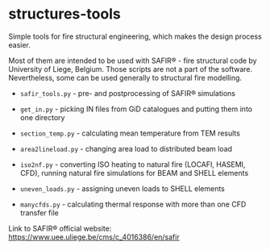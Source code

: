 # structures-tools
Simple tools for fire structural engineering, which makes the design process easier.

Most of them are intended to be used with SAFIR® - fire structural code by University of Liege, Belgium.
Those scripts are not a part of the software. Nevertheless, some can be used generally to structural fire modelling.

* `safir_tools.py` - pre- and postprocessing of SAFIR® simulations

* `get_in.py` - picking IN files from GiD catalogues and putting them into one directory

* `section_temp.py` - calculating mean temperature from TEM results

* `area2lineload.py` - changing area load to distributed beam load

* `iso2nf.py` - converting ISO heating to natural fire (LOCAFI, HASEMI, CFD), running natural fire simulations for BEAM and SHELL elements

* `uneven_loads.py` - assigning uneven loads to SHELL elements

* `manycfds.py` - calculating thermal response with more than one CFD transfer file

Link to SAFIR® official website: https://www.uee.uliege.be/cms/c_4016386/en/safir


